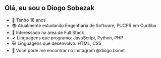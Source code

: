 ## Olá, eu sou o Diogo Sobezak

- 👴 Tenho 18 anos
- 📚 Atualmente estudando Engenharia de Software, PUCPR em Curitiba
- 👀 Interessado na área de Full Stack
- ✔ Linguagens que programo: JavaScript, Python, PHP
- 💻 Linguagens que desenvolvo: HTML, CSS
- 👋 Você pode me encontrar no Instagram @diogo.bonet

<!---
diogobonet/diogobonet is a ✨ special ✨ repository because its `README.md` (this file) appears on your GitHub profile.
You can click the Preview link to take a look at your changes.
--->
